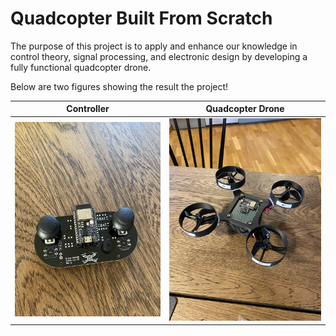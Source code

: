# Quadcopter Built From Scratch

The purpose of this project is to apply and enhance our knowledge in control theory, signal processing, and electronic design by developing a fully functional quadcopter drone.

Below are two figures showing the result the project!

| Controller | Quadcopter Drone  |                                                                                                                                                   
| ---           | ---           |                                                                                                                                                   
| ![](https://github.com/ElektroJonas/DIY-Quadcopter/blob/main/Pictures/IMG_3621.jpg)  |  ![](https://github.com/ElektroJonas/DIY-Quadcopter/blob/main/Pictures/IMG_3623.jpg) |

